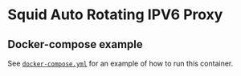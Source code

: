 # Squid Auto Rotating IPV6 Proxy

## Docker-compose example

See [`docker-compose.yml`](docker-compose.yml) for an example of how to run this container.